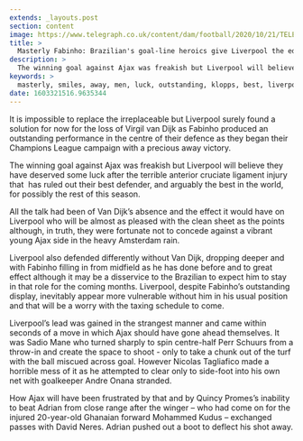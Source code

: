 ```yaml
--- 
extends: _layouts.post 
section: content 
image: https://www.telegraph.co.uk/content/dam/football/2020/10/21/TELEMMGLPICT000242519831_trans_NvBQzQNjv4Bqmiw6v9LxP9lOvpC1KL9pFM65rW1oEsqOKZxhBFsltHY.jpeg?impolicy=logo-overlay 
title: > 
  Masterly Fabinho: Brazilian's goal-line heroics give Liverpool the edge as luck smiles on Jurgen Klopp's men 
description: > 
  The winning goal against Ajax was freakish but Liverpool will believe they have deserved some luck after the terrible anterior cruciate ligament injury that has ruled out their best defender, and arguably the best in the world, for possibly the rest of this season.Liverpool, despite Fabinho’s outstanding display, inevitably appear more vulnerable without him in his usual position and that will be a worry with the taxing schedule to come.Liverpool’s lead was gained in the strangest manner and came within seconds of a move in which Ajax should have gone ahead themselves.However Nicolas Tagliafico made a horrible mess of it as he attempted to clear only to side-foot into his own net with goalkeeper Andre Onana stranded.Adrian pushed out a boot to deflect his shot away. 
keywords: > 
  masterly, smiles, away, men, luck, outstanding, klopps, best, liverpool, jurgen, van, goal, ajax, heroics, effect, dijk, goalline, fabinho 
date: 1603321516.9635344 
--- 
```

<div><p>It is impossible to replace the irreplaceable but Liverpool surely found a solution for now for the loss of Virgil van Dijk as Fabinho produced an outstanding performance in the centre of their defence as they began their Champions League campaign with a precious away victory.</p>
<p>The winning goal against Ajax was freakish but Liverpool will believe they have deserved some luck after the terrible anterior cruciate ligament injury that &#160;has ruled out their best defender, and arguably the best in the world, for possibly the rest of this season.</p>
<p>All the talk had been of Van Dijk&#8217;s absence and the effect it would have on Liverpool who will be almost as pleased with the clean sheet as the points although, in truth, they were fortunate not to concede against a vibrant young Ajax side in the heavy Amsterdam rain.</p>
<p>Liverpool also defended differently without Van Dijk, dropping deeper and with Fabinho filling in from midfield as he has done before and to great effect although it may be a disservice to the Brazilian to expect him to stay in that role for the coming months. Liverpool, despite Fabinho&#8217;s outstanding display, inevitably appear more vulnerable without him in his usual position and that will be a worry with the taxing schedule to come.</p>
<p>Liverpool&#8217;s lead was gained in the strangest manner and came within seconds of a move in which Ajax should have gone ahead themselves. It was Sadio Mane who turned sharply to spin centre-half Perr Schuurs from a throw-in and create the space to shoot - only to take a chunk out of the turf with the ball miscued across goal. However Nicolas Tagliafico made a horrible mess of it as he attempted to clear only to side-foot into his own net with goalkeeper Andre Onana stranded.</p>
<p>How Ajax will have been frustrated by that and by Quincy Promes&#8217;s inability to beat Adrian from close range after the winger &#8211; who had come on for the injured 20-year-old Ghanaian forward Mohammed Kudus &#8211; exchanged passes with David Neres. Adrian pushed out a boot to deflect his shot away.</p>
</div>